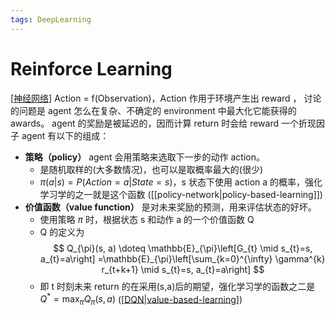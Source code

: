 ```yaml
---
tags: DeepLearning
---
```


# Reinforce Learning

[[神经网络]] Action = f(Observation)，Action 作用于环境产生出 reward ，
讨论的问题是 agent 怎么在复杂、不确定的 environment 中最大化它能获得的 awards。
agent 的奖励是被延迟的，因而计算 return 时会给 reward 一个折现因子
agent 有以下的组成：

- **策略（policy）**  agent 会用策略来选取下一步的动作 action。
  - 是随机取样的(大多数情况)，也可以是取概率最大的(很少)
  - $\pi(a|s)=P(Action=a|State=s)$，s 状态下使用 action a 的概率，强化学习学的之一就是这个函数 ([[policy-network|policy-based-learning]])
- **价值函数（value function）** 是对未来奖励的预测，用来评估状态的好坏。
  - 使用策略 $\pi$ 时，根据状态 s 和动作 a 的一个价值函数 Q
  - Q 的定义为
  $$
  Q_{\pi}(s, a) \doteq \mathbb{E}_{\pi}\left[G_{t} \mid s_{t}=s, a_{t}=a\right]
  =\mathbb{E}_{\pi}\left[\sum_{k=0}^{\infty} \gamma^{k} r_{t+k+1} \mid s_{t}=s, a_{t}=a\right]
  $$
  - 即 t 时刻未来 return 的在采用(s,a)后的期望，强化学习学的函数之二是 $Q^*=\max_{\pi}Q_{\pi}(s,a)$ ([[DQN|value-based-learning]])

[//begin]: # "Autogenerated link references for markdown compatibility"
[神经网络]: ../神经网络.md "神经网络"
[DQN|value-based-learning]: DQN.md "Deep Q-Network"
[//end]: # "Autogenerated link references"
